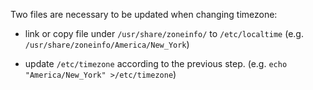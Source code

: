 Two files are necessary to be updated when changing timezone:

* link or copy file under `/usr/share/zoneinfo/` to `/etc/localtime`
(e.g. `/usr/share/zoneinfo/America/New_York`)

* update `/etc/timezone` according to the previous step.
(e.g. `echo "America/New_York" >/etc/timezone`)
